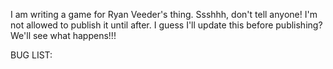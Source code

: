 I am writing a game for Ryan Veeder's thing.  Ssshhh, don't tell
anyone!  I'm not allowed to publish it until after.  I guess I'll
update this before publishing?  We'll see what happens!!!

BUG LIST:
